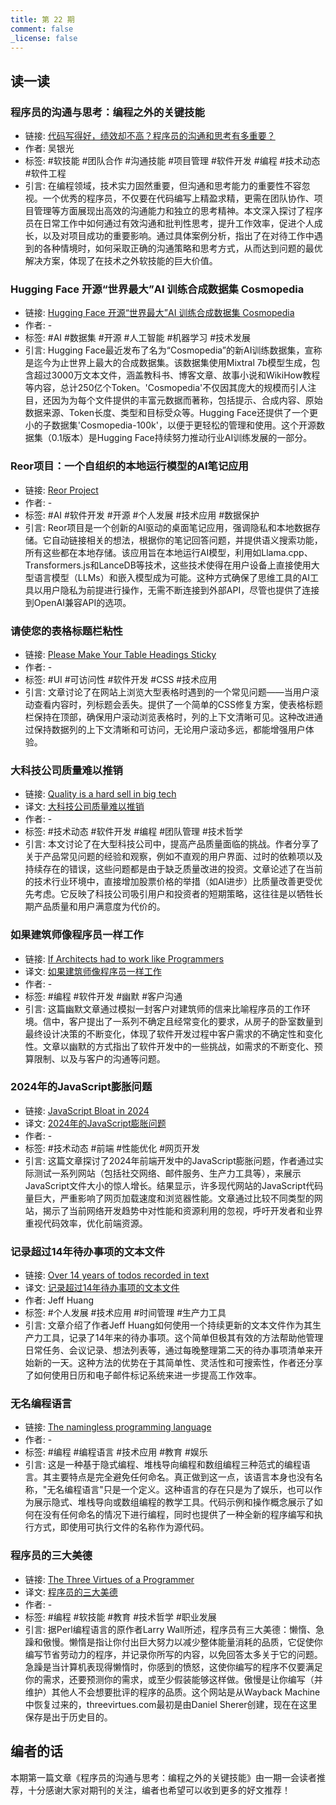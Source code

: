 ```yaml
---
title: 第 22 期
comment: false
_license: false
---
```


## 读一读

### 程序员的沟通与思考：编程之外的关键技能

- 链接: [代码写得好，绩效却不高？程序员的沟通和思考有多重要？](https://mp.weixin.qq.com/s/MLmrJfX3xNUH_wRfWF77eQ)
- 作者: 吴银光
- 标签: #软技能 #团队合作 #沟通技能 #项目管理 #软件开发 #编程 #技术动态 #软件工程
- 引言: 在编程领域，技术实力固然重要，但沟通和思考能力的重要性不容忽视。一个优秀的程序员，不仅要在代码编写上精盈求精，更需在团队协作、项目管理等方面展现出高效的沟通能力和独立的思考精神。本文深入探讨了程序员在日常工作中如何通过有效沟通和批判性思考，提升工作效率，促进个人成长，以及对项目成功的重要影响。通过具体案例分析，指出了在对待工作中遇到的各种情境时，如何采取正确的沟通策略和思考方式，从而达到问题的最优解决方案，体现了在技术之外软技能的巨大价值。

### Hugging Face 开源“世界最大”AI 训练合成数据集 Cosmopedia

- 链接: [Hugging Face 开源“世界最大”AI 训练合成数据集 Cosmopedia](https://www.ithome.com/0/751/688.htm)
- 作者: -
- 标签: #AI #数据集 #开源 #人工智能 #机器学习 #技术发展
- 引言: Hugging Face最近发布了名为“Cosmopedia”的新AI训练数据集，宣称是迄今为止世界上最大的合成数据集。该数据集使用Mixtral 7b模型生成，包含超过3000万文本文件，涵盖教科书、博客文章、故事小说和WikiHow教程等内容，总计250亿个Token。'Cosmopedia'不仅因其庞大的规模而引人注目，还因为为每个文件提供的丰富元数据而著称，包括提示、合成内容、原始数据来源、Token长度、类型和目标受众等。Hugging Face还提供了一个更小的子数据集'Cosmopedia-100k'，以便于更轻松的管理和使用。这个开源数据集（0.1版本）是Hugging Face持续努力推动行业AI训练发展的一部分。

### Reor项目：一个自组织的本地运行模型的AI笔记应用

- 链接: [Reor Project](https://github.com/reorproject/reor)
- 作者: -
- 标签: #AI #软件开发 #开源 #个人发展 #技术应用 #数据保护
- 引言: Reor项目是一个创新的AI驱动的桌面笔记应用，强调隐私和本地数据存储。它自动链接相关的想法，根据你的笔记回答问题，并提供语义搜索功能，所有这些都在本地存储。该应用旨在本地运行AI模型，利用如Llama.cpp、Transformers.js和LanceDB等技术，这些技术使得在用户设备上直接使用大型语言模型（LLMs）和嵌入模型成为可能。这种方式确保了思维工具的AI工具以用户隐私为前提进行操作，无需不断连接到外部API，尽管也提供了连接到OpenAI兼容API的选项。

### 请使您的表格标题栏粘性

- 链接: [Please Make Your Table Headings Sticky](https://btxx.org/posts/Please_Make_Your_Table_Headings_Sticky/)
- 作者: -
- 标签: #UI #可访问性 #软件开发 #CSS #技术应用
- 引言: 文章讨论了在网站上浏览大型表格时遇到的一个常见问题——当用户滚动查看内容时，列标题会丢失。提供了一个简单的CSS修复方案，使表格标题栏保持在顶部，确保用户滚动浏览表格时，列的上下文清晰可见。这种改进通过保持数据列的上下文清晰和可访问，无论用户滚动多远，都能增强用户体验。

### 大科技公司质量难以推销

- 链接: [Quality is a hard sell in big tech](https://www.pcloadletter.dev/blog/big-tech-quality/)
- 译文: [大科技公司质量难以推销](https://endermio.notion.site/302637e6ed414b1baea839b3f085ba45)
- 作者: -
- 标签: #技术动态 #软件开发 #编程 #团队管理 #技术哲学
- 引言: 本文讨论了在大型科技公司中，提高产品质量面临的挑战。作者分享了关于产品常见问题的经验和观察，例如不直观的用户界面、过时的依赖项以及持续存在的错误，这些问题都是由于缺乏质量改进的投资。文章论述了在当前的技术行业环境中，直接增加股票价格的举措（如AI进步）比质量改善更受优先考虑。它反映了科技公司吸引用户和投资者的短期策略，这往往是以牺牲长期产品质量和用户满意度为代价的。

### 如果建筑师像程序员一样工作

- 链接: [If Architects had to work like Programmers](http://www.gksoft.com/a/fun/architects.html)
- 译文: [如果建筑师像程序员一样工作](https://endermio.notion.site/f6b3dddc4fa04e0783dd87b68b0ece57)
- 作者: -
- 标签: #编程 #软件开发 #幽默 #客户沟通
- 引言: 这篇幽默文章通过模拟一封客户对建筑师的信来比喻程序员的工作环境。信中，客户提出了一系列不确定且经常变化的要求，从房子的卧室数量到最终设计决策的不断变化，体现了软件开发过程中客户需求的不确定性和变化性。文章以幽默的方式指出了软件开发中的一些挑战，如需求的不断变化、预算限制、以及与客户的沟通等问题。

### 2024年的JavaScript膨胀问题

- 链接: [JavaScript Bloat in 2024](https://tonsky.me/blog/js-bloat/)
- 译文: [2024年的JavaScript膨胀问题](https://endermio.notion.site/2024-JavaScript-Bloat-8ce58b63dc3e4728a4443b0a733b91dc)
- 作者: -
- 标签: #技术动态 #前端 #性能优化 #网页开发
- 引言: 这篇文章探讨了2024年前端开发中的JavaScript膨胀问题，作者通过实际测试一系列网站（包括社交网络、邮件服务、生产力工具等），来展示JavaScript文件大小的惊人增长。结果显示，许多现代网站的JavaScript代码量巨大，严重影响了网页加载速度和浏览器性能。文章通过比较不同类型的网站，揭示了当前网络开发趋势中对性能和资源利用的忽视，呼吁开发者和业界重视代码效率，优化前端资源。

### 记录超过14年待办事项的文本文件

- 链接: [Over 14 years of todos recorded in text](https://jeffhuang.com/productivity_text_file/)
- 译文: [记录超过14年待办事项的文本文件](https://endermio.notion.site/14-0232cb6056fa4861984598541964c5d1)
- 作者: Jeff Huang
- 标签: #个人发展 #技术应用 #时间管理 #生产力工具
- 引言: 文章介绍了作者Jeff Huang如何使用一个持续更新的文本文件作为其生产力工具，记录了14年来的待办事项。这个简单但极其有效的方法帮助他管理日常任务、会议记录、想法列表等，通过每晚整理第二天的待办事项清单来开始新的一天。这种方法的优势在于其简单性、灵活性和可搜索性，作者还分享了如何使用日历和电子邮件标记系统来进一步提高工作效率。

### 无名编程语言

- 链接: [The namingless programming language](https://github.com/akalenuk/the_namingless_programming_language)
- 作者: -
- 标签: #编程 #编程语言 #技术应用 #教育 #娱乐
- 引言: 这是一种基于隐式编程、堆栈导向编程和数组编程三种范式的编程语言。其主要特点是完全避免任何命名。真正做到这一点，该语言本身也没有名称，"无名编程语言"只是一个定义。这种语言的存在只是为了娱乐，也可以作为展示隐式、堆栈导向或数组编程的教学工具。代码示例和操作概念展示了如何在没有任何命名的情况下进行编程，同时也提供了一种全新的程序编写和执行方式，即使用可执行文件的名称作为源代码。

### 程序员的三大美德

- 链接: [The Three Virtues of a Programmer](https://thethreevirtues.com/)
- 译文: [程序员的三大美德](https://endermio.notion.site/e6d7add555054e5ca8aa2ee7ddb7b2aa)
- 作者: -
- 标签: #编程 #软技能 #教育 #技术哲学 #职业发展
- 引言: 据Perl编程语言的原作者Larry Wall所述，程序员有三大美德：懒惰、急躁和傲慢。懒惰是指让你付出巨大努力以减少整体能量消耗的品质，它促使你编写节省劳动力的程序，并记录你所写的内容，以免回答太多关于它的问题。急躁是当计算机表现得懒惰时，你感到的愤怒，这使你编写的程序不仅要满足你的需求，还要预测你的需求，或至少假装能够这样做。傲慢是让你编写（并维护）其他人不会想要批评的程序的品质。这个网站是从Wayback Machine中恢复过来的，threevirtues.com最初是由Daniel Sherer创建，现在在这里保存是出于历史目的。



## 编者的话

本期第一篇文章《程序员的沟通与思考：编程之外的关键技能》由一期一会读者推荐，十分感谢大家对期刊的关注，编者也希望可以收到更多的好文推荐！
